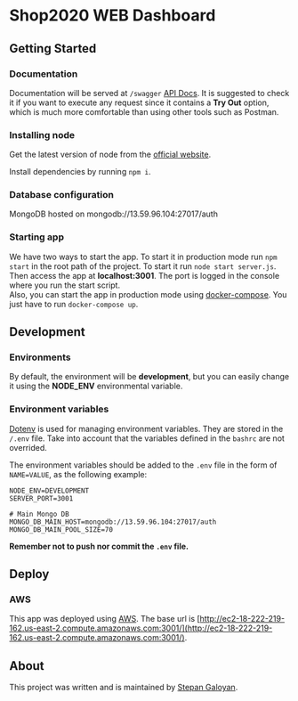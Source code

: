 # Shop2020 WEB Dashboard

## Getting Started

### Documentation

Documentation will be served at `/swagger` [API Docs](http://ec2-18-222-219-162.us-east-2.compute.amazonaws.com:3001/swagger). It is suggested to check it if you want to execute any request since it contains a **Try Out** option, which is much more comfortable than using other tools such as Postman.

### Installing node

Get the latest version of node from the [official website](https://nodejs.org/).

Install dependencies by running `npm i`.

### Database configuration
MongoDB hosted on mongodb://13.59.96.104:27017/auth


### Starting app

We have two ways to start the app. To start it in production mode run `npm start` in the root path of the project. To start it run `node start server.js`. Then access the app at **localhost:3001**. The port is logged in the console where you run the start script.  
Also, you can start the app in production mode using [docker-compose](https://docs.docker.com/compose/install/). You just have to run `docker-compose up`.

## Development

### Environments

By default, the environment will be **development**, but you can easily change it using the **NODE_ENV** environmental variable.

### Environment variables

[Dotenv](https://www.npmjs.com/package/dotenv) is used for managing environment variables. They are stored in the `/.env` file. Take into account that the variables defined in the `bashrc` are not overrided.

The environment variables should be added to the `.env` file in the form of `NAME=VALUE`, as the following example:

```
NODE_ENV=DEVELOPMENT
SERVER_PORT=3001

# Main Mongo DB
MONGO_DB_MAIN_HOST=mongodb://13.59.96.104:27017/auth
MONGO_DB_MAIN_POOL_SIZE=70
```

**Remember not to push nor commit the `.env` file.**

## Deploy

### AWS
This app was deployed using [AWS](https://aws.amazon.com/). The base url is [http://ec2-18-222-219-162.us-east-2.compute.amazonaws.com:3001/](http://ec2-18-222-219-162.us-east-2.compute.amazonaws.com:3001/).

## About
This project was written and is maintained by [Stepan Galoyan](https://github.com/stepgal).

